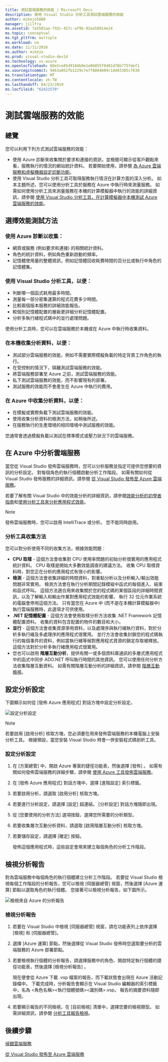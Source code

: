 ```yaml
---
title: 測試雲端服務的效能 | Microsoft Docs
description: 使用 Visual Studio 分析工具測試雲端服務的效能
author: mikejo5000
manager: jillfra
ms.assetid: 7a5501aa-f92c-457c-af9b-92ea50914e24
ms.topic: conceptual
ms.tgt_pltfrm: multiple
ms.workload: na
ms.date: 11/11/2016
ms.author: mikejo
ms.prod: visual-studio-dev14
ms.technology: vs-azure
ms.openlocfilehash: 68e5ce85d9184b0e1e8b055f9d81d76b775fdef1
ms.sourcegitcommit: 94b3a052fb1229c7e7f8804b09c1d403385c7630
ms.translationtype: MT
ms.contentlocale: zh-TW
ms.lasthandoff: 04/23/2019
ms.locfileid: "62421570"
---
```

# <a name="testing-the-performance-of-a-cloud-service"></a>測試雲端服務的效能
## <a name="overview"></a>總覽
您可以利用下列方式測試雲端服務的效能：

* 使用 Azure 診斷來收集關於要求和連接的資訊，並檢閱可顯示從客戶觀點來看，服務執行的情況的網站統計資料。 若要開始使用，請參閱 [為 Azure 雲端服務和虛擬機器設定診斷功能](http://go.microsoft.com/fwlink/p/?LinkId=623009)。
* 使用 Visual Studio 分析工具可取得服務執行情況在計算方面的深入分析。 如本主題所述，您可以使用分析工具於服務在 Azure 中執行時來測量服務。 如需如何使用分析工具來測量服務在本機的計算模擬器中執行的效能的詳細資訊，請參閱 [使用 Visual Studio 分析工具，在計算模擬器中本機測試 Azure 雲端服務的效能](http://go.microsoft.com/fwlink/p/?LinkId=262845)。

## <a name="choosing-a-performance-testing-method"></a>選擇效能測試方法
### <a name="use-azure-diagnostics-to-collect"></a>使用 Azure 診斷以收集：
* 網頁或服務 (例如要求和連接) 的相關統計資料。
* 角色的統計資料，例如角色重新啟動的頻率。
* 記憶體使用量的整體資訊，例如記憶體回收耗費時間的百分比或執行中角色的記憶體集。

### <a name="use-the-visual-studio-profiler-to"></a>使用 Visual Studio 分析工具，以便：
* 判斷哪一個函式耗用最多時間。
* 測量每一部分密集運算的程式花費多少時間。
* 比較兩個版本服務的詳細效能報告。
* 較個別記憶體配置的層級更詳細分析記憶體配置。
* 分析多執行緒程式碼中的並行處理問題。

使用分析工具時，您可以在雲端服務於本機或在 Azure 中執行時收集資料。

### <a name="collect-profiling-data-locally-to"></a>在本機收集分析資料，以便：
* 測試部分雲端服務的效能，例如不需要實際模擬負載的特定背景工作角色的執行。
* 在受控制的情況下，隔離測試雲端服務的效能。
* 將雲端服務部署至 Azure 之前，測試雲端服務的效能。
* 私下測試雲端服務的效能，而不影響現有的部署。
* 測試服務的效能而不會產生在 Azure 中執行的費用。

### <a name="collect-profiling-data-in-azure-to"></a>在 Azure 中收集分析資料，以便：
* 在模擬或實際負載下測試雲端服務的效能。
* 使用收集分析資料的檢測方法，如稍後所述。
* 在服務執行的生產環境的相同環境中測試服務的效能。

您通常會透過模擬負載以測試在標準模式或壓力狀況下的雲端服務。

## <a name="profiling-a-cloud-service-in-azure"></a>在 Azure 中分析雲端服務
當您從 Visual Studio 發佈雲端服務時，您可以分析服務並指定可提供您想要的資訊的分析設定。 對每個角色的執行個體啟動分析工作階段。 如需有關如何從 Visual Studio 發佈服務的詳細資訊，請參閱 [從 Visual Studio 發佈至 Azure 雲端服務](vs-azure-tools-publishing-a-cloud-service.md)。

若要了解有關 Visual Studio 中的效能分析的詳細資訊，請參閱[效能分析的初學者指南](https://msdn.microsoft.com/library/azure/ms182372.aspx)和[使用分析工具來分析應用程式效能](https://msdn.microsoft.com/library/azure/z9z62c29.aspx)。

> [!NOTE]
> 發佈雲端服務時，您可以啟用 IntelliTrace 或分析。 您不能同時啟用。
> 
> 

### <a name="profiler-collection-methods"></a>分析工具收集方法
您可以對分析使用不同的收集方法，根據效能問題：

* **CPU 取樣** - 這個方法會收集對 CPU 使用率問題的初始分析很實用的應用程式統計資料。 CPU 取樣是開始大多數效能調查的建議方法。 收集 CPU 取樣資料時，對您正在分析的應用程式有很小的影響。
* **檢測** - 這個方法會收集詳細的時間資料，對重點分析以及分析輸入/輸出效能問題非常實用。 檢測方法會在執行分析期間記錄模組中函式的每個進入、結束和函式呼叫。 這個方法適合用來收集關於您的程式碼的某個區段的詳細時間資訊，以及了解輸入和輸出作業對應用程式效能的影響。 執行 32 位元作業系統的電腦會停用這個方法。 只有當您在 Azure 中 (而不是在本機計算模擬器中) 執行雲端服務時，此選項才可供使用。
* **.NET 記憶體配置** - 這個方法會使用取樣分析方法收集 .NET Framework 記憶體配置資料。 收集的資料包含配置的物件的數目和大小。
* **並行** - 這個方法會收集資源爭用資料，以及處理序與執行緒執行資料，對於分析多執行緒及多處理序的應用程式很實用。 並行方法會收集封鎖您的程式碼執行的每個事件的資料，例如當執行緒等候對應用程式資源的鎖定存取被釋放。 這個方法對於分析多執行緒應用程式很實用。
* 您也可以啟用 **階層互動分析**，提供有關一或多個資料庫通訊的多層式應用程式中的函式中同步 ADO.NET 呼叫執行時間的其他資訊。 您可以使用任何分析方法收集階層互動資料。 如需有關階層互動分析的詳細資訊，請參閱 [階層互動檢視](https://msdn.microsoft.com/library/azure/dd557764.aspx)。

## <a name="configuring-profiling-settings"></a>設定分析設定
下圖顯示如何從 [發佈 Azure 應用程式] 對話方塊中設定分析設定。

![設定分析設定](./media/vs-azure-tools-performance-profiling-cloud-services/IC526984.png)

> [!NOTE]
> 若要啟用 [啟用分析] 核取方塊，您必須要在用來發佈雲端服務的本機電腦上安裝分析工具。 根據預設，當您安裝 Visual Studio 時會一併安裝程式碼剖析工具。
> 
> 

### <a name="to-configure-profiling-settings"></a>設定分析設定
1. 在 [方案總管] 中，開啟 Azure 專案的捷徑功能表，然後選擇 [發佈] 。 如需有關如何發佈雲端服務的詳細步驟，請參閱 [使用 Azure 工具發佈雲端服務](http://go.microsoft.com/fwlink/p?LinkId=623012)。
2. 在 [發佈 Azure 應用程式] 對話方塊中，選擇 [進階設定] 索引標籤。
3. 若要啟用分析，請選取 [啟用分析]  核取方塊。
4. 若要進行分析設定，請選擇 [設定]  超連結。 [分析設定] 對話方塊隨即出現。
5. 從 [您要使用的分析方法]  選項按鈕，選擇您所需要的分析類型。
6. 若要收集層次互動分析資料，請選取 [啟用階層互動分析]  核取方塊。
7. 若要儲存設定，請選擇 [確定]  按鈕。
   
    發佈這個應用程式時，這些設定會用來建立每個角色的分析工作階段。

## <a name="viewing-profiling-reports"></a>檢視分析報告
對為雲端服務中每個角色的執行個體建立分析工作階段。 若要從 Visual Studio 檢視每個工作階段的分析報告，您可以檢視 [伺服器總管] 視窗，然後選擇 [Azure 運算] 節點以選取角色的執行個體。 您接著可以檢視分析報告，如下圖所示。

![檢視來自 Azure 的分析報告](./media/vs-azure-tools-performance-profiling-cloud-services/IC748914.png)

### <a name="to-view-profiling-reports"></a>檢視分析報告
1. 若要在 Visual Studio 中檢視 [伺服器總管] 視窗，請在功能表列上依序選擇 [檢視] 和 [伺服器總管]。
2. 選擇 [Azure 運算] 節點，然後選擇從 Visual Studio 發佈時您選取要分析的雲端服務的 Azure 部署節點。
3. 若要檢視執行個體的分析報告，請選擇服務中的角色、開啟特定執行個體的捷徑功能表，然後選擇 [檢視分析報告] 。
   
    現在便會從 Azure 下載 .vsp 檔案的報告，而下載狀態會出現在 Azure 活動記錄檔中。 下載完成時，分析報告會顯示在 Visual Studio 編輯器的索引標籤中，名為  <角色名稱\><執行個體號碼\><識別碼\>.vsp。 報告的摘要資料隨即出現。
4. 若要顯示報告的不同檢視，在 [目前檢視] 清單中，選擇您要的檢視類型。 如需詳細資訊，請參閱 [分析工具報告檢視](https://msdn.microsoft.com/library/azure/bb385755.aspx)。

## <a name="next-steps"></a>後續步驟
[偵錯雲端服務](vs-azure-tools-debugging-cloud-services-overview.md)

[從 Visual Studio 發佈至 Azure 雲端服務](vs-azure-tools-publishing-a-cloud-service.md)

